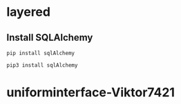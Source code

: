 # layered

## Install SQLAlchemy
```
pip install sqlAlchemy
```
```
pip3 install sqlAlchemy
```
# uniforminterface-Viktor7421
